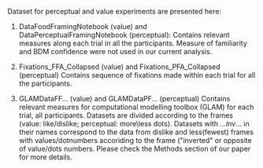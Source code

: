 Dataset for perceptual and value experiments are presented here:

1. DataFoodFramingNotebook (value) and DataPerceptualFramingNotebook (perceptual): 
Contains relevant measures along each trial in all the participants. Measure of familiarity and BDM confidence were not used in our current analysis.

2. Fixations_FFA_Collapsed (value) and Fixations_PFA_Collapsed (perceptual)
Contains sequence of fixations made within each trial for all the participants.

3. GLAMDataFF... (value) and GLAMDataPF... (perceptual)
Contains relevant measures for computational modelling toolbox (GLAM) for each trial, all participants. Datasets are divided according to the frames (value: like/dislike; perceptual: more\less dots). Datasets with ..._Inv_... in their names correspond to the data from dislike and less(fewest) frames with values/dotnumbers accoriding to the frame ("inverted" or opposite of value/dots numbers. Please check the Methods section of our paper for more details. 
